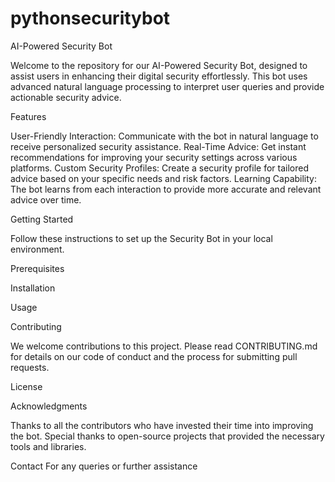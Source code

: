 # pythonsecuritybot
AI-Powered Security Bot

Welcome to the repository for our AI-Powered Security Bot, designed to assist users in enhancing their digital security effortlessly. This bot uses advanced natural language processing to interpret user queries and provide actionable security advice.

Features

User-Friendly Interaction: Communicate with the bot in natural language to receive personalized security assistance.
Real-Time Advice: Get instant recommendations for improving your security settings across various platforms.
Custom Security Profiles: Create a security profile for tailored advice based on your specific needs and risk factors.
Learning Capability: The bot learns from each interaction to provide more accurate and relevant advice over time.

Getting Started

Follow these instructions to set up the Security Bot in your local environment.

Prerequisites

Installation

Usage

Contributing

We welcome contributions to this project. Please read CONTRIBUTING.md for details on our code of conduct and the process for submitting pull requests.

License

Acknowledgments

Thanks to all the contributors who have invested their time into improving the bot.
Special thanks to open-source projects that provided the necessary tools and libraries.

Contact
For any queries or further assistance
